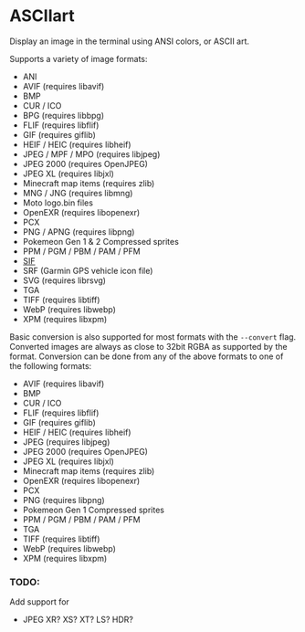 # ASCIIart

Display an image in the terminal using ANSI colors, or ASCII art.

Supports a variety of image formats:

* ANI
* AVIF (requires libavif)
* BMP
* CUR / ICO
* BPG (requires libbpg)
* FLIF (requires libflif)
* GIF (requires giflib)
* HEIF / HEIC (requires libheif)
* JPEG / MPF / MPO (requires libjpeg)
* JPEG 2000 (requires OpenJPEG)
* JPEG XL (requires libjxl)
* Minecraft map items (requires zlib)
* MNG / JNG (requires libmng)
* Moto logo.bin files
* OpenEXR (requires libopenexr)
* PCX
* PNG / APNG (requires libpng)
* Pokemeon Gen 1 & 2 Compressed sprites
* PPM / PGM / PBM / PAM / PFM
* [SIF](https://adventofcode.com/2019/day/8)
* SRF (Garmin GPS vehicle icon file)
* SVG (requires librsvg)
* TGA
* TIFF (requires libtiff)
* WebP (requires libwebp)
* XPM (requires libxpm)

Basic conversion is also supported for most formats with the `--convert` flag.
Converted images are always as close to 32bit RGBA as supported by the format.
Conversion can be done from any of the above formats to one of the following
formats:

* AVIF (requires libavif)
* BMP
* CUR / ICO
* FLIF (requires libflif)
* GIF (requires giflib)
* HEIF / HEIC (requires libheif)
* JPEG (requires libjpeg)
* JPEG 2000 (requires OpenJPEG)
* JPEG XL (requires libjxl)
* Minecraft map items (requires zlib)
* OpenEXR (requires libopenexr)
* PCX
* PNG (requires libpng)
* Pokemeon Gen 1 Compressed sprites
* PPM / PGM / PBM / PAM / PFM
* TGA
* TIFF (requires libtiff)
* WebP (requires libwebp)
* XPM (requires libxpm)

### TODO:

Add support for

* JPEG XR? XS? XT? LS? HDR?
